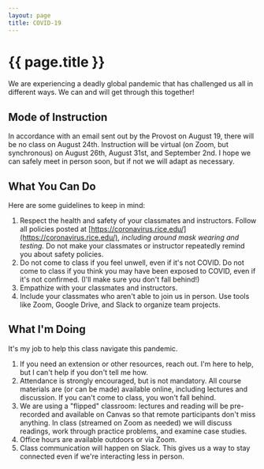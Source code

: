 ```yaml
---
layout: page
title: COVID-19
---
```


# {{ page.title }}

We are experiencing a deadly global pandemic that has challenged us all in different ways.
We can and will get through this together!

## Mode of Instruction

In accordance with an email sent out by the Provost on August 19, there will be no class on August 24th.
Instruction will be virtual (on Zoom, but synchronous) on August 26th, August 31st, and September 2nd.
I hope we can safely meet in person soon, but if not we will adapt as necessary.

## What You Can Do

Here are some guidelines to keep in mind:

1. Respect the health and safety of your classmates and instructors. Follow all policies posted at [https://coronavirus.rice.edu/](https://coronavirus.rice.edu/), *including around mask wearing and testing.* Do not make your classmates or instructor repeatedly remind you about safety policies.
1. Do not come to class if you feel unwell, even if it's not COVID. Do not come to class if you think you may have been exposed to COVID, even if it's not confirmed.  (I'll make sure you don't fall behind!)
1. Empathize with your classmates and instructors.
1. Include your classmates who aren't able to join us in person. Use tools like Zoom, Google Drive, and Slack to organize team projects.

## What I'm Doing

It's my job to help this class navigate this pandemic.

1. If you need an extension or other resources, reach out. I'm here to help, but I can't help if you don't tell me how.
1. Attendance is strongly encouraged, but is not mandatory. All course materials are (or can be made) available online, including lectures and discussion. If you can't come to class, you won't fall behind.
1. We are using a "flipped" classroom: lectures and reading will be pre-recorded and available on Canvas so that remote participants don't miss anything. In class (streamed on Zoom as needed) we will discuss readings, work through practice problems, and examine case studies.
1. Office hours are available outdoors or via Zoom.
1. Class communication will happen on Slack. This gives us a way to stay connected even if we're interacting less in person.
